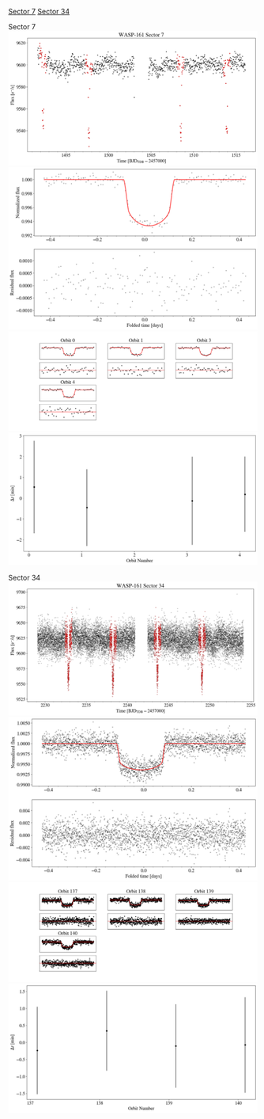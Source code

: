 [Sector 7](#sector7)
[Sector 34](#sector34)

<a name = "sector7"></a>
Sector 7
![alt text](/tt/WASP-161_Sector_7/WASP-161_Sector_7_a_TimeSeries.png)
![alt text](/tt/WASP-161_Sector_7/WASP-161_Sector_7_b_FoldedLightCurve.png)
![alt text](/tt/WASP-161_Sector_7/WASP-161_Sector_7_b_IndividualTransitsWithFit.png)
![alt text](/tt/WASP-161_Sector_7/WASP-161_Sector_7_c_TimingResiduals.png)

<a name = "sector34"></a>
Sector 34
![alt text](/tt/WASP-161_Sector_34/WASP-161_Sector_34_a_TimeSeries.png)
![alt text](/tt/WASP-161_Sector_34/WASP-161_Sector_34_b_FoldedLightCurve.png)
![alt text](/tt/WASP-161_Sector_34/WASP-161_Sector_34_b_IndividualTransitsWithFit.png)
![alt text](/tt/WASP-161_Sector_34/WASP-161_Sector_34_c_TimingResiduals.png)

